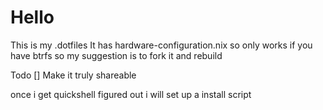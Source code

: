 # Hello
This is my .dotfiles
It has hardware-configuration.nix so only works if you have btrfs 
so my suggestion is to fork it and rebuild 


Todo 
[] Make it truly shareable

once i get quickshell figured out i will set up a install script 